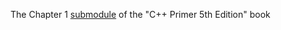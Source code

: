 The Chapter 1 [submodule](https://github.com/Doomwhite/cxx-primer-examples) of the "C++ Primer 5th Edition" book  


